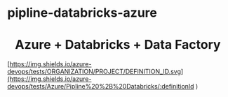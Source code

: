 # pipline-databricks-azure

<h1 align="center"> Azure + Databricks + Data Factory </h1>

[https://img.shields.io/azure-devops/tests/ORGANIZATION/PROJECT/DEFINITION_ID.svg](https://img.shields.io/azure-devops/tests/Azure/Pipline%20%2B%20Databricks/:definitionId
)

